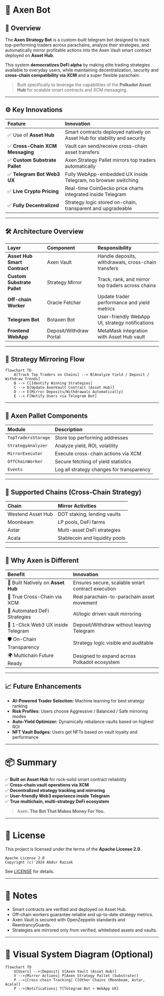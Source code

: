


# 🧠 Axen Bot

## 📖 Overview

The **Axen Strategy Bot** is a custom-built telegram bot designed to track top-performing traders across parachains, analyze their strategies, and automatically mirror profitable actions into the Axen Vault smart contract deployed on **Asset Hub**.

This system **democratizes DeFi alpha** by making elite trading strategies available to everyday users, while maintaining decentralization, security and **cross-chain compatibility via XCM** and a super flexible parachain.

> Built specifically to leverage the capabilities of the **Polkadot Asset Hub** for scalable smart contracts and XCM messaging.

---

## ⚙️ Key Innovations

| Feature | Innovation |
|:---|:---|
| ✅ Use of **Asset Hub** | Smart contracts deployed natively on Asset Hub for stability and security |
| ✅ **Cross-Chain XCM Messaging** | Vault can send/receive cross-chain asset transfers |
| ✅ **Custom Substrate Pallet** | Axen Strategy Pallet mirrors top traders automatically |
| ✅ **Telegram Bot Web3 UX** | Fully WebApp-embedded UX inside Telegram, no browser switching |
| ✅ **Live Crypto Pricing** | Real-time CoinGecko price charts integrated inside Telegram |
| ✅ **Fully Decentralized** | Strategy logic stored on-chain, transparent and upgradeable |

---

## 🛠️ Architecture Overview

| Layer | Component | Responsibility |
|:---|:---|:---|
| **Asset Hub Smart Contract** | Axen Vault | Handle deposits, withdrawals, cross-chain transfers |
| **Custom Substrate Pallet** | Strategy Mirror | Track, rank, and mirror top traders across chains |
| **Off-chain Worker** | Oracle Fetcher | Update trader performance and yield metrics |
| **Telegram Bot** | Botaxen Bot | User-friendly WebApp UI, strategy notifications |
| **Frontend WebApp** | Deposit/Withdraw Portal | MetaMask integration with Asset Hub vault |

---

## 🔄 Strategy Mirroring Flow

```mermaid
flowchart TD
    A[Track Top Traders on Chains] --> B[Analyze Yield / Deposit / Withdraw Trends]
    B --> C[Identify Winning Strategies]
    C --> D[Update AxenVault Contract (Asset Hub)]
    D --> E[Mirror Deposits/Withdrawals Automatically]
    E --> F[Notify Users via Telegram Bot]
```

---

## 📂 Axen Pallet Components

| Module | Description |
|:---|:---|
| `TopTradersStorage` | Store top performing addresses |
| `StrategyAnalyzer` | Analyze yield, ROI, volatility |
| `MirrorExecutor` | Execute cross-chain actions via XCM |
| `OffChainWorker` | Secure fetching of yield statistics |
| `Events` | Log all strategy changes for transparency |

---

## 🌉 Supported Chains (Cross-Chain Strategy)

| Chain | Mirror Activities |
|:---|:---|
| Westend Asset Hub | DOT staking, lending vaults |
| Moonbeam | LP pools, DeFi farms |
| Astar | Multi-asset DeFi strategies |
| Acala | Stablecoin and liquidity pools |

---

## 🎯 Why Axen is Different

| Benefit | Innovation |
|:---|:---|
| 🚀 Built Natively on **Asset Hub** | Ensures secure, scalable smart contract execution |
| 🔄 True Cross-Chain via XCM | Real parachain-to-parachain asset movement |
| 🤖 Automated DeFi Strategies | AI/logic driven vault mirroring |
| 💬 1-Click Web3 UX inside Telegram | Deposit/Withdraw without leaving Telegram |
| 🛡️ On-Chain Transparency | Strategy logic visible and auditable |
| 🌍 Multichain Future Ready | Designed to expand across Polkadot ecosystem |

---

## 📈 Future Enhancements

- **AI-Powered Trader Selection:** Machine learning for best strategy ranking
- **Risk Profiles:** Users choose Aggressive / Balanced / Safe mirroring modes
- **Auto-Yield Optimizer:** Dynamically rebalance vaults based on highest ROI
- **NFT Vault Badges:** Users get NFTs based on vault loyalty and performance

---

# 📦 Summary

✅ **Built on Asset Hub** for rock-solid smart contract reliability  
✅ **Cross-chain vault operations via XCM**  
✅ **Decentralized strategy tracking and mirroring**  
✅ **User-friendly Web3 experience inside Telegram**  
✅ **True multichain, multi-strategy DeFi ecosystem**

> Axen: **The Bot That Makes Money For You.**

---

# 📜 License

This project is licensed under the terms of the **Apache License 2.0**.

```
Apache License 2.0
Copyright (c) 2024 Abdur Razzak
```

See [LICENSE](LICENSE) for details.

---

# 📢 Notes

- Smart contracts are verified and deployed on Asset Hub.
- Off-chain workers guarantee reliable and up-to-date strategy metrics.
- Axen Vault is secured with OpenZeppelin standards and ReentrancyGuards.
- Strategies are mirrored only from verified, whitelisted assets and vaults.

---

# 📸 Visual System Diagram (Optional)

```mermaid
flowchart TD
    U[Users] -->|Deposit| V[Axen Vault (Asset Hub)]
    V -->|Mirror Actions| P[Axen Strategy Pallet (Substrate)]
    P -->|Cross-chain Tracking| C[Other Chains (Moonbeam, Astar, Acala)]
    P -->|Notifications| T[Telegram Bot + WebApp UX]
```
